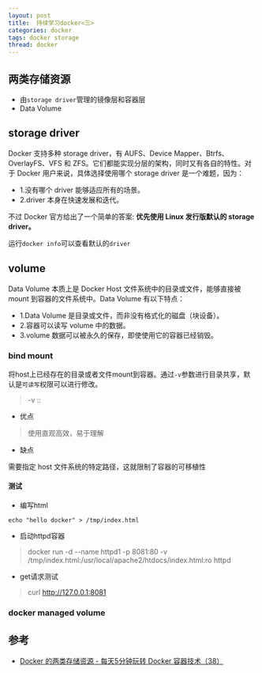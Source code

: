 ```yaml
---
layout: post
title:  持续学习docker<三>
categories: docker
tags: docker storage
thread: docker
---
```

## 两类存储资源
* 由`storage driver`管理的镜像层和容器层
* Data Volume

## storage driver
Docker 支持多种 storage driver，有 AUFS、Device Mapper、Btrfs、OverlayFS、VFS 和 ZFS。它们都能实现分层的架构，同时又有各自的特性。对于 Docker 用户来说，具体选择使用哪个 storage driver 是一个难题，因为：

* 1.没有哪个 driver 能够适应所有的场景。
* 2.driver 本身在快速发展和迭代。

不过 Docker 官方给出了一个简单的答案: **优先使用 Linux 发行版默认的 storage driver。**

运行`docker info`可以查看默认的`driver`

## volume
Data Volume 本质上是 Docker Host 文件系统中的目录或文件，能够直接被 mount 到容器的文件系统中。Data Volume 有以下特点：

* 1.Data Volume 是目录或文件，而非没有格式化的磁盘（块设备）。
* 2.容器可以读写 volume 中的数据。
* 3.volume 数据可以被永久的保存，即使使用它的容器已经销毁。

### bind mount
将host上已经存在的目录或者文件mount到容器。通过`-v`参数进行目录共享，默认是`可读写`权限可以进行修改。

> -v <host path>:<container path>:<mode>

* 优点

> 使用直观高效，易于理解

* 缺点

需要指定 host 文件系统的特定路径，这就限制了容器的可移植性

#### 测试
* 编写html

```
echo "hello docker" > /tmp/index.html
```

* 启动httpd容器

> docker run -d \-\-name httpd1 -p 8081:80 -v /tmp/index.html:/usr/local/apache2/htdocs/index.html:ro httpd

* get请求测试

> curl http://127.0.0.1:8081

### docker managed volume


## 参考
* [Docker 的两类存储资源 - 每天5分钟玩转 Docker 容器技术（38）](https://www.cnblogs.com/CloudMan6/p/7127843.html)